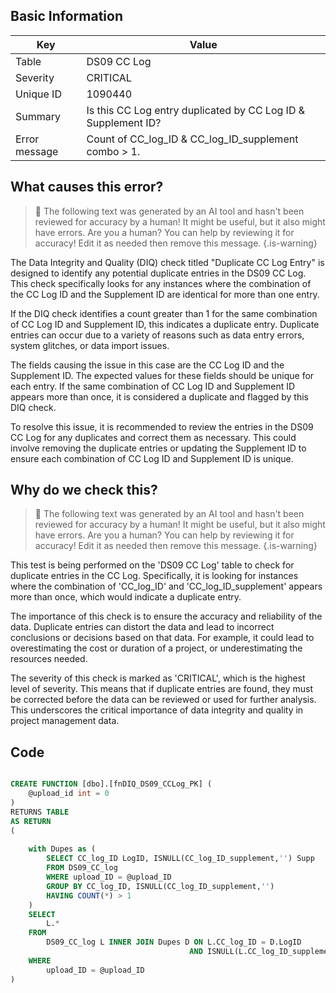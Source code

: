 ## Basic Information
| Key         | Value          |
|-------------|----------------|
| Table       | DS09 CC Log |
| Severity    | CRITICAL |
| Unique ID   | 1090440   |
| Summary     | Is this CC Log entry duplicated by CC Log ID & Supplement ID? |
| Error message | Count of CC_log_ID & CC_log_ID_supplement combo > 1. |

## What causes this error?

> :robot: The following text was generated by an AI tool and hasn't been reviewed for accuracy by a human! It might be useful, but it also might have errors. Are you a human? You can help by reviewing it for accuracy! Edit it as needed then remove this message.
{.is-warning}

The Data Integrity and Quality (DIQ) check titled "Duplicate CC Log Entry" is designed to identify any potential duplicate entries in the DS09 CC Log. This check specifically looks for any instances where the combination of the CC Log ID and the Supplement ID are identical for more than one entry.

If the DIQ check identifies a count greater than 1 for the same combination of CC Log ID and Supplement ID, this indicates a duplicate entry. Duplicate entries can occur due to a variety of reasons such as data entry errors, system glitches, or data import issues.

The fields causing the issue in this case are the CC Log ID and the Supplement ID. The expected values for these fields should be unique for each entry. If the same combination of CC Log ID and Supplement ID appears more than once, it is considered a duplicate and flagged by this DIQ check.

To resolve this issue, it is recommended to review the entries in the DS09 CC Log for any duplicates and correct them as necessary. This could involve removing the duplicate entries or updating the Supplement ID to ensure each combination of CC Log ID and Supplement ID is unique.
## Why do we check this?

> :robot: The following text was generated by an AI tool and hasn't been reviewed for accuracy by a human! It might be useful, but it also might have errors. Are you a human? You can help by reviewing it for accuracy! Edit it as needed then remove this message.
{.is-warning}

This test is being performed on the 'DS09 CC Log' table to check for duplicate entries in the CC Log. Specifically, it is looking for instances where the combination of 'CC_log_ID' and 'CC_log_ID_supplement' appears more than once, which would indicate a duplicate entry. 

The importance of this check is to ensure the accuracy and reliability of the data. Duplicate entries can distort the data and lead to incorrect conclusions or decisions based on that data. For example, it could lead to overestimating the cost or duration of a project, or underestimating the resources needed. 

The severity of this check is marked as 'CRITICAL', which is the highest level of severity. This means that if duplicate entries are found, they must be corrected before the data can be reviewed or used for further analysis. This underscores the critical importance of data integrity and quality in project management data.
## Code

```sql

CREATE FUNCTION [dbo].[fnDIQ_DS09_CCLog_PK] (
	@upload_id int = 0
)
RETURNS TABLE
AS RETURN
(
	
	with Dupes as (
		SELECT CC_log_ID LogID, ISNULL(CC_log_ID_supplement,'') Supp
		FROM DS09_CC_log
		WHERE upload_ID = @upload_ID
		GROUP BY CC_log_ID, ISNULL(CC_log_ID_supplement,'')
		HAVING COUNT(*) > 1
	)
	SELECT 
		L.*
	FROM
		DS09_CC_log L INNER JOIN Dupes D ON L.CC_log_ID = D.LogID 
										AND ISNULL(L.CC_log_ID_supplement,'') = D.Supp
	WHERE
		upload_ID = @upload_ID  
)
```
